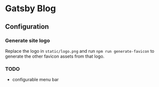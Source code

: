 # Gatsby Blog

## Configuration

### Generate site logo

Replace the logo in `static/logo.png` and run `npm run generate-favicon` to generate the other favicon assets from that logo.

### TODO

- configurable menu bar